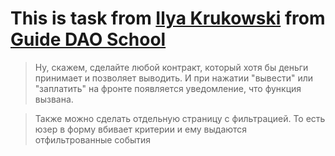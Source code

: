# This is task from [Ilya Krukowski](https://www.youtube.com/@IlyaBodrovKrukowski) from [Guide DAO School](https://www.guidedao.xyz/) 

>Ну, скажем, сделайте любой контракт, который хотя бы деньги принимает и позволяет выводить. И при нажатии "вывести" или "заплатить" на фронте появляется уведомление, что функция вызвана.

>Также можно сделать отдельную страницу с фильтрацией. То есть юзер в форму вбивает критерии и ему выдаются отфильтрованные события
